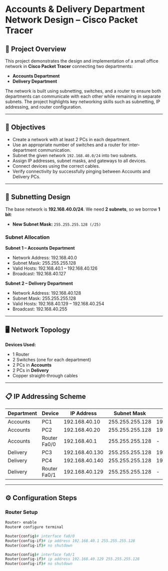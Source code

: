 # Accounts & Delivery Department Network Design – Cisco Packet Tracer

## 📌 Project Overview
This project demonstrates the design and implementation of a small office network in **Cisco Packet Tracer** connecting two departments:  

- **Accounts Department**  
- **Delivery Department**  

The network is built using subnetting, switches, and a router to ensure both departments can communicate with each other while remaining in separate subnets. The project highlights key networking skills such as subnetting, IP addressing, and router configuration.

---

## 🎯 Objectives
- Create a network with at least 2 PCs in each department.  
- Use an appropriate number of switches and a router for inter-department communication.  
- Subnet the given network `192.168.40.0/24` into two subnets.  
- Assign IP addresses, subnet masks, and gateways to all devices.  
- Connect devices using the correct cables.  
- Verify connectivity by successfully pinging between Accounts and Delivery PCs.  

---

## 🔢 Subnetting Design
The base network is **192.168.40.0/24**. We need **2 subnets**, so we borrow **1 bit**:


- **New Subnet Mask:** `255.255.255.128 (/25)`  

### Subnet Allocation
**Subnet 1 – Accounts Department**
- Network Address: 192.168.40.0  
- Subnet Mask: 255.255.255.128  
- Valid Hosts: 192.168.40.1 – 192.168.40.126  
- Broadcast: 192.168.40.127  

**Subnet 2 – Delivery Department**
- Network Address: 192.168.40.128  
- Subnet Mask: 255.255.255.128  
- Valid Hosts: 192.168.40.129 – 192.168.40.254  
- Broadcast: 192.168.40.255  

---

## 🖥️ Network Topology
**Devices Used:**
- 1 Router  
- 2 Switches (one for each department)  
- 2 PCs in **Accounts**  
- 2 PCs in **Delivery**  
- Copper straight-through cables  


---

## 📋 IP Addressing Scheme
| Department | Device           | IP Address     | Subnet Mask       | Gateway        |
|------------|------------------|----------------|-------------------|----------------|
| Accounts   | PC1              | 192.168.40.10  | 255.255.255.128   | 192.168.40.1   |
| Accounts   | PC2              | 192.168.40.20  | 255.255.255.128   | 192.168.40.1   |
| Accounts   | Router Fa0/0     | 192.168.40.1   | 255.255.255.128   | -              |
| Delivery   | PC3              | 192.168.40.130 | 255.255.255.128   | 192.168.40.129 |
| Delivery   | PC4              | 192.168.40.140 | 255.255.255.128   | 192.168.40.129 |
| Delivery   | Router Fa0/1     | 192.168.40.129 | 255.255.255.128   | -              |

---

## ⚙️ Configuration Steps
### Router Setup
```bash
Router> enable
Router# configure terminal

Router(config)# interface fa0/0
Router(config-if)# ip address 192.168.40.1 255.255.255.128
Router(config-if)# no shutdown

Router(config)# interface fa0/1
Router(config-if)# ip address 192.168.40.129 255.255.255.128
Router(config-if)# no shutdown
